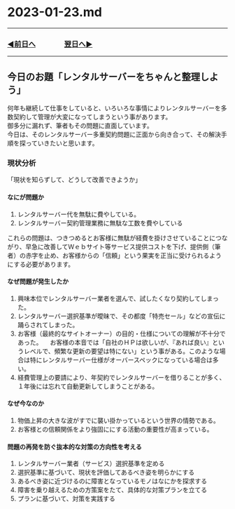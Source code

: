 # 2023-01-23.md

---

### [◀️前日へ](https://github.com/yuasys/chatty-journal/blob/main/2023/01/2023-01-22.md)&emsp;&emsp;&emsp;&emsp;[翌日へ▶️](https://github.com/yuasys/chatty-journal/blob/main/2023/01/2023-01-24.md)

---

## 今日のお題「レンタルサーバーをちゃんと整理しよう」

何年も継続して仕事をしていると、いろいろな事情によりレンタルサーバーを多数契約して管理が大変になってしまうという事があります。  
御多分に漏れず、筆者もその問題に直面しています。  
今日は、そのレンタルサーバー多重契約問題に正面から向き合って、その解決手順を探っていきたいと思います。  

### 現状分析

「現状を知らずして、どうして改善できようか」  

#### なにが問題か

1. レンタルサーバー代を無駄に費やしている。
2. レンタルサーバー契約管理業務に無駄な工数を費やしている  

これらの問題は、つきつめるとお客様に無駄が経費を掛けさせていることにつながり、早急に改善してＷｅｂサイト等サービス提供コストを下げ、提供側（筆者）の赤字を止め、お客様からの「信頼」という果実を正当に受けられるようにする必要があります。

#### なぜ問題が発生したか

1. 興味本位でレンタルサーバー業者を選んで、試したくなり契約してしまった。
2. レンタルサーバー選択基準が曖昧で、その都度「特売セール」などの宣伝に踊らされてしまった。
3. お客様（最終的なサイトオーナー）の目的・仕様についての理解が不十分であった。
  　お客様の本音では「自社のＨＰは欲しいが、『あれば良い』というレベルで、頻繁な更新の要望は特にない」という事がある。このような場合は特にレンタルサーバー仕様がオーバースペックになっている場合は多い。
4. 経費管理上の要請により、年契約でレンタルサーバーを借りることが多く、１年後には忘れて自動更新してしまうことがある。

#### なぜ今なのか

1. 物価上昇の大きな波がすでに襲い掛かっているという世界の情勢である。
2. お客様との信頼関係をより強固ににする活動の重要性が高まっている。

#### 問題の再発を防ぐ抜本的な対策の方向性を考える

1. レンタルサーバー業者（サービス）選択基準を定める
2. 選択基準に基づいて、現状を評価してあるべき姿を明らかにする
3. あるべき姿に近づけるのに障害となっているモノはなにかを探求する
4. 障害を乗り越えるための方策案をたて、具体的な対策プランを立てる
5. プランに基づいて、対策を実践する
